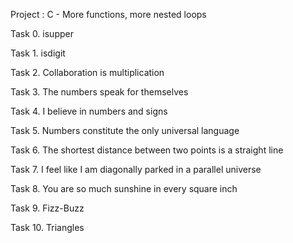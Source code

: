 Project : C - More functions, more nested loops

Task 0. isupper

Task 1. isdigit

Task 2. Collaboration is multiplication

Task 3. The numbers speak for themselves

Task 4. I believe in numbers and signs

Task 5. Numbers constitute the only universal language

Task 6. The shortest distance between two points is a straight line

Task 7. I feel like I am diagonally parked in a parallel universe

Task 8. You are so much sunshine in every square inch

Task 9. Fizz-Buzz

Task 10. Triangles
